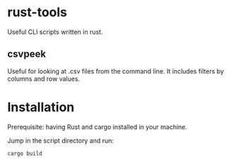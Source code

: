 # rust-tools

Useful CLI scripts written in rust.

## csvpeek

Useful for looking at .csv files from the command line. It includes filters by columns and row values.

# Installation

Prerequisite: having Rust and cargo installed in your machine.

Jump in the script directory and run:

    cargo build

